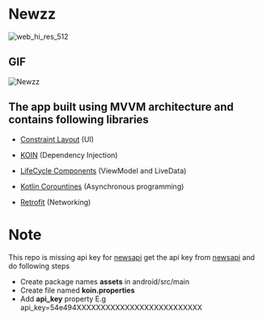 # Newzz

![web_hi_res_512](https://user-images.githubusercontent.com/13314984/52175922-4fae9380-27d1-11e9-8504-dd91e0cbd66c.png)

## GIF

![Newzz](https://user-images.githubusercontent.com/13314984/66075300-e86ffb80-e578-11e9-96f4-44d0ff63d12d.gif)


## The app built using MVVM architecture and contains following libraries

- [Constraint Layout](https://developer.android.com/training/constraint-layout/) (UI)

- [KOIN](https://insert-koin.io/) (Dependency Injection)

- [LifeCycle Components](https://developer.android.com/topic/libraries/architecture/livedata) (ViewModel and LiveData)

- [Kotlin Corountines](https://kotlinlang.org/docs/reference/coroutines-overview.html) (Asynchronous programming)

- [Retrofit](https://square.github.io/retrofit/) (Networking)


# Note
This repo is missing api key for [newsapi](https://newsapi.org)
get the api key from [newsapi](https://newsapi.org) and do following steps
- Create package names **assets** in android/src/main
- Create file named **koin.properties**
- Add **api_key** property E.g api_key=54e494XXXXXXXXXXXXXXXXXXXXXXXXXX
